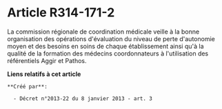# Article R314-171-2

La  commission régionale de coordination médicale veille à la bonne  organisation des opérations d'évaluation du niveau de
perte d'autonomie  moyen et des besoins en soins de chaque établissement ainsi qu'à la  qualité de la formation des médecins
coordonnateurs à l'utilisation des  référentiels Aggir et Pathos.

**Liens relatifs à cet article**

	**Créé par**:

	  - Décret n°2013-22 du 8 janvier 2013 - art. 3
